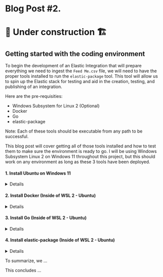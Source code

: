 # Blog Post #2. 
# 🚧 Under construction 🏗 
## Getting started with the coding environment

To begin the development of an Elastic Integration that will prepare everything we need to 
ingest the `Feed Me.csv` file, we will need to have the proper tools installed to run the `elastic-package` 
tool. This tool will allow us to spin up the Elastic stack for testing and aid in the creation,
testing, and publishing of an integration.

Here are the pre-requisities:
- Windows Subsystem for Linux 2 (Optional)
- Docker
- Go
- elastic-package

Note: Each of these tools should be executable from any path to be successful.

This blog post will cover getting all of those tools installed and how to test them to make sure
the environment is ready to go. I will be using Windows Subsystem Linux 2 on Windows 11 throughout
this project, but this should work on any environment as long as these 3 tools have been deployed.

#### 1. Install Ubuntu on Windows 11
<details>

To install Windows Subsystem for Linux 2 on Windows 11, open up a command prompt (not as an admin) and run this:

`wsl --install -d Ubuntu`

Once installed, we can log into this newly installed Operating System:

`wsl -d Ubuntu-22.04`

Congrats, you are now in your Ubuntu OS inside of Windows.

⚠️ Note: If the command above doesn't work because you see this error: `There is no distribution with the supplied name.`, you can check to see what distributions have been installed by running:

`wsl --list`

Then run `wsl -d {distribution}` by placing in the version of Ubuntu that is listed as installed.

In my environment I see this as the output:
```
PS C:\Users\nicpe> wsl --list
Windows Subsystem for Linux Distributions:
Debian (Default)
Ubuntu-22.04
```

Now make sure you have internet access by running:

`curl google.com`

If you see `curl: (6) Could not resolve host: google.com` then you need to fix DNS by follow the commands below.

⚠️ Fix DNS resolution issues (Optional - You may need to run this if you cannot access the internet from within Ubuntu on Windows)

```
echo -e "[network]\ngenerateResolvConf = false" | sudo tee -a /etc/wsl.conf
sudo unlink /etc/resolv.conf
echo nameserver 8.8.8.8 | sudo tee /etc/resolv.conf
```

For more details on setting up WSL 2 you can see Microsoft's documentation [here.](https://learn.microsoft.com/en-us/windows/wsl/install#install-wsl-command)
</details>

#### 2. Install Docker (Inside of WSL 2 - Ubuntu)
<details>

Now it is time to install docker when you are inside of Ubuntu.

As a reminder, to get logged into Ubuntu, open up command prompt or powershell (not as an admin) and run `wsl -d Ubuntu-22.04`.

Or you can use the drop down inside of the terminal like so:

![image](https://github.com/nicpenning/Elasti-daddy/assets/5582679/c650ad49-46fe-405b-94d4-fed7dae89494)

Then Ubuntu will be running:

![image](https://github.com/nicpenning/Elasti-daddy/assets/5582679/d534ff33-4556-4845-8932-3bbb4cdf1729)


When you try to run docker or docker-compose right now it will fail:

![image](https://github.com/nicpenning/Elasti-daddy/assets/5582679/66012272-cc01-49b9-b655-b3f26217de29)

So we need to install docker and docker-compose:

```
curl -fsSL https://get.docker.com -o get-docker.sh
sudo sh get-docker.sh
```

Example Output:
```
napsta@el33t-b00k-1:~$ curl -fsSL https://get.docker.com -o get-docker.sh
napsta@el33t-b00k-1:~$ sudo sh get-docker.sh
# Executing docker install script, commit: c2de0811708b6d9015ed1a2c80f02c9b70c8ce7b

WSL DETECTED: We recommend using Docker Desktop for Windows.

...snipped for brevity...

================================================================================
```

Now we should be able to run docker and see the following if we were successful:

![image](https://github.com/nicpenning/Elasti-daddy/assets/5582679/20623856-bfbd-4d95-9883-8010dc1fae83)

Then we need to install docker-compose and start the service:

```
sudo apt-get install docker-compose
sudo service docker start
```

If all is successful, then you should be able to test our docker installation by running:

```
sudo docker run hello-world
sudo service docker start
```

Then you should see this output if it worked:

```
napsta@el33t-b00k-1:~$ sudo docker run hello-world
Unable to find image 'hello-world:latest' locally
latest: Pulling from library/hello-world
719385e32844: Pull complete
Digest: sha256:c2e23624975516c7e27b1b25be3682a8c6c4c0cea011b791ce98aa423b5040a0
Status: Downloaded newer image for hello-world:latest

Hello from Docker!
...snipped for brevity...
```

Lastly, it is a good idea to run docker with your user so you don't have to use sudo everytime.

To do this, run the following:

```
sudo usermod -aG docker $USER
sudo groupadd docker
newgrp docker
```

The last check is to make sure docker-compose can execute, so run this command:

```
docker-compose
```

Then make sure you have this output:

```
napsta@el33t-b00k-1:~$ docker-compose
Define and run multi-container applications with Docker.

Usage:
  docker-compose [-f <arg>...] [--profile <name>...] [options] [--] [COMMAND] [ARGS...]
  docker-compose -h|--help
...snipped for brevity...
```

If you have made it through all of these steps and have the correct outputs, you have docker and docker-compose installed and are ready to install Go!

</details>

#### 3. Install Go (Inside of WSL 2 - Ubuntu)

<details>

```
wget https://go.dev/dl/go1.20.5.linux-amd64.tar.gz #(Find latest download link here - Linux: https://go.dev/dl/)
tar -xf go1.20.5.linux-amd64.tar.gz
sudo nano /etc/profile --> Add export PATH="~/go/:$PATH" to the bottom of the file
```

</details>

#### 4. Install elastic-package (Inside of WSL 2 - Ubuntu)

<details>

```
wget https://github.com/elastic/elastic-package/releases/download/v0.81.0/elastic-package_0.81.0_linux_amd64.tar.gz #(Find latest download link here elastic-package_*.*.*_linux_amd64.tar.gz - https://github.com/elastic/elastic-package/releases)
mkdir ~/eptar -xf elastic-package_*.*.*_linux_amd64.tar.gz -C ~/ep
sudo nano /etc/profile --> Add export PATH="~/ep/:$PATH" to the bottom of the file
```

Now let's try to run the elastic-package tool from our home directory.

```
elastic-package --version
```
</details>

To summarize, we ...

This concludes ...
